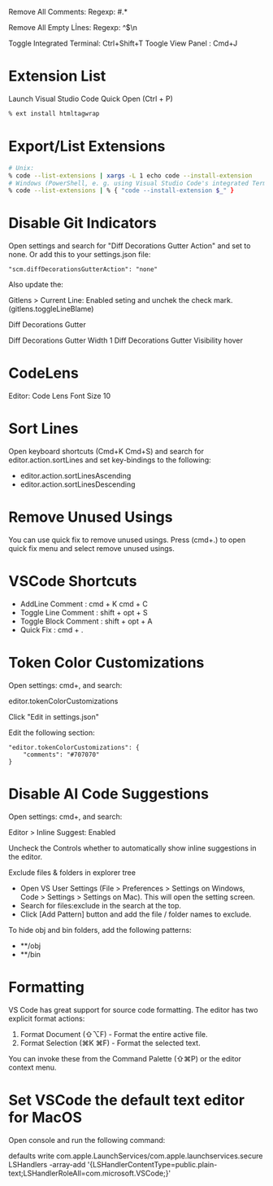 Remove All Comments:
Regexp: #.*

Remove All Empty Lİnes:
Regexp: ^$\n


Toggle Integrated Terminal: Ctrl+Shift+T
Toogle View Panel : Cmd+J

# Extension List

Launch Visual Studio Code Quick Open (Ctrl + P)

```zsh
% ext install htmltagwrap
```

# Export/List Extensions

```zsh
# Unix:
% code --list-extensions | xargs -L 1 echo code --install-extension
# Windows (PowerShell, e. g. using Visual Studio Code's integrated Terminal):
% code --list-extensions | % { "code --install-extension $_" }
```

# Disable Git Indicators

Open settings and search for "Diff Decorations Gutter Action" and set to none. Or add this to your settings.json file:

```
"scm.diffDecorationsGutterAction": "none"
```

Also update the:

Gitlens > Current Line: Enabled seting and unchek the check mark. (gitlens.toggleLineBlame)

Diff Decorations Gutter

Diff Decorations Gutter Width 1
Diff Decorations Gutter Visibility hover

# CodeLens

Editor: Code Lens Font Size 10


# Sort Lines

Open keyboard shortcuts (Cmd+K   Cmd+S) and search for  editor.action.sortLines and set key-bindings to the following: 

* editor.action.sortLinesAscending
* editor.action.sortLinesDescending

# Remove Unused Usings

You can use quick fix to remove unused usings. Press (cmd+.) to open quick fix menu and select remove unused usings.

# VSCode Shortcuts

* AddLine Comment			: cmd + K  cmd + C
* Toggle Line Comment		: shift + opt + S
* Toggle Block Comment 		: shift + opt + A
* Quick Fix				    : cmd + .

# Token Color Customizations

Open settings: cmd+, and search:

editor.tokenColorCustomizations

Click "Edit in settings.json"

Edit the following section:

    "editor.tokenColorCustomizations": { 
        "comments": "#707070" 
    }

# Disable AI Code Suggestions

Open settings: cmd+, and search:

Editor > Inline Suggest: Enabled

Uncheck the Controls whether to automatically show inline suggestions in the editor.

Exclude files & folders in explorer tree

* Open VS User Settings (File > Preferences > Settings on Windows, Code > Settings > Settings on Mac). This will open the setting screen.
* Search for files:exclude in the search at the top.
* Click [Add Pattern] button and add the file / folder names to exclude.

To hide obj and bin folders, add the following patterns:

* **/obj
* **/bin

# Formatting

VS Code has great support for source code formatting. The editor has two explicit format actions:

1) Format Document (⇧⌥F) - Format the entire active file.
2) Format Selection (⌘K ⌘F) - Format the selected text.

You can invoke these from the Command Palette (⇧⌘P) or the editor context menu.

# Set VSCode the default text editor for MacOS

Open console and run the following command:

defaults write com.apple.LaunchServices/com.apple.launchservices.secure LSHandlers -array-add '{LSHandlerContentType=public.plain-text;LSHandlerRoleAll=com.microsoft.VSCode;}'
